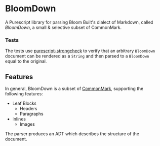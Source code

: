 # BloomDown

A Purescript library for parsing Bloom Built's dialect of Markdown, called *BloomDown*, a small & selective subset of CommonMark.

### Tests

The tests use [purescript-strongcheck](http://github.com/purescript-contrib/purescript-strongcheck) to verify that an arbitrary `BloomDown` document can be rendered as a `String` and then parsed to a `BloomDown` equal to the original.

## Features

In general, BloomDown is a subset of [CommonMark](http://spec.commonmark.org/), supporting the following features:

* Leaf Blocks
  * Headers
  * Paragraphs
* Inlines
  * Images

The parser produces an ADT which describes the structure of the document.
